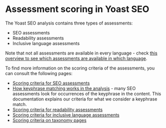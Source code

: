 # Assessment scoring in Yoast SEO

The Yoast SEO analysis contains three types of assessments:
* SEO assessments
* Readability assessments
* Inclusive language assessments

Note that not all assessments are available in every language - check [this overview to see which assessments are available in which language](https://github.com/Yoast/wordpress-seo/blob/trunk/packages/yoastseo/README.md#supported-languages).

To find more information on the scoring criteria of the assessments, you can consult the following pages:
* [Scoring criteria for SEO assessments](SCORING%20SEO.md)
* [How keyphrase matching works in the analysis](KEYPHRASE%20MATCHING.md) - many SEO assessments look for occurrences of the keyphrase in the content. This documentation explains our criteria for what we consider a keyphrase match.
* [Scoring criteria for readability assessments](SCORING%20READABILITY.md)
* [Scoring criteria for inclusive language assessments](SCORING%20INCLUSIVE%20LANGUAGE.md)
* [Scoring criteria on taxonomy pages](SCORING%20TAXONOMY.md)


